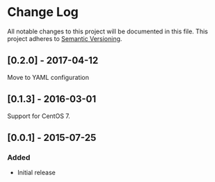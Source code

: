# Change Log
All notable changes to this project will be documented in this file.
This project adheres to [Semantic Versioning](http://semver.org/).

## [0.2.0] - 2017-04-12
Move to YAML configuration

## [0.1.3] - 2016-03-01
Support for CentOS 7.

## [0.0.1] - 2015-07-25
### Added
- Initial release
